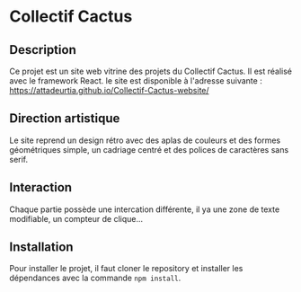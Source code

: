 # Collectif Cactus

## Description

Ce projet est un site web vitrine des projets du Collectif Cactus. Il est réalisé avec le framework React.
le site est disponible à l'adresse suivante : <https://attadeurtia.github.io/Collectif-Cactus-website/>

## Direction artistique

Le site reprend un design rétro avec des aplas de couleurs et des formes géométriques simple, un cadriage centré et des polices de caractères sans serif.

## Interaction

Chaque partie possède une intercation différente, il ya une zone de texte modifiable, un compteur de clique...

## Installation

Pour installer le projet, il faut cloner le repository et installer les dépendances avec la commande `npm install`.
